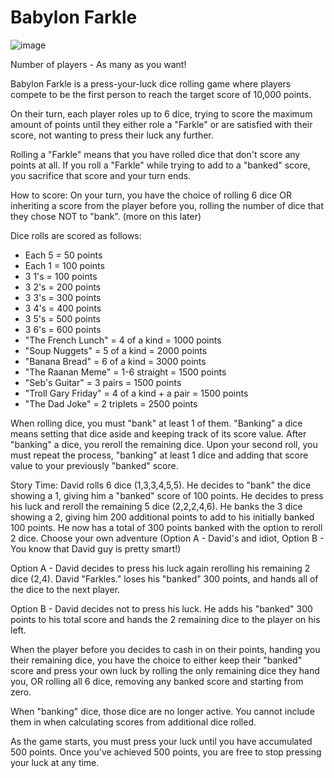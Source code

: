 # Babylon Farkle

![image](https://user-images.githubusercontent.com/1668182/172544236-7df5e96d-7146-4e6e-b9f8-e966b6f7da34.png)


Number of players - As many as you want!

Babylon Farkle is a press-your-luck dice rolling game where players compete to be the first person to reach the target score of 10,000 points.

On their turn, each player roles up to 6 dice, trying to score the maximum amount of points until they either role a "Farkle" or are satisfied with their score, not wanting to press their luck any further. 

Rolling a "Farkle" means that you have rolled dice that don't score any points at all. If you roll a "Farkle" while trying to add to a "banked" score, you sacrifice that score and your turn ends.

How to score:
On your turn, you have the choice of rolling 6 dice OR inheriting a score from the player before you, rolling the number of dice that they chose NOT to "bank". (more on this later)

Dice rolls are scored as follows:

* Each 5 = 50 points
* Each 1 = 100 points
* 3 1's = 100 points
* 3 2's  = 200 points
* 3 3's = 300 points
* 3 4's = 400 points
* 3 5's = 500 points
* 3 6's = 600 points
* "The French Lunch" = 4 of a kind = 1000 points
* "Soup Nuggets" = 5 of a kind = 2000 points
* "Banana Bread" = 6 of a kind = 3000 points
* "The Raanan Meme" = 1-6 straight = 1500 points
* "Seb's Guitar" = 3 pairs = 1500 points
* "Troll Gary Friday" = 4 of a kind + a pair = 1500 points
* "The Dad Joke" = 2 triplets = 2500 points

When rolling dice, you must "bank" at least 1 of them. "Banking" a dice means setting that dice aside and keeping track of its score value. After "banking" a dice, you reroll the remaining dice. Upon your second roll, you must repeat the process, "banking" at least 1 dice and adding that score value to your previously "banked" score. 

Story Time: David rolls 6 dice (1,3,3,4,5,5). He decides to "bank" the dice showing a 1, giving him a "banked" score of 100 points. He decides to press his luck and reroll the remaining 5 dice (2,2,2,4,6). He banks the 3 dice showing a 2, giving him 200 additional points to add to his initially banked 100 points. He now has a total of 300 points banked with the option to reroll 2 dice. Choose your own adventure (Option A - David's and idiot, Option B - You know that David guy is pretty smart!)

Option A - David decides to press his luck again rerolling his remaining 2 dice (2,4). David "Farkles." loses his "banked" 300 points, and hands all of the dice to the next player.

Option B - David decides not to press his luck. He adds his "banked" 300 points to his total score and hands the 2 remaining dice to the player on his left. 

When the player before you decides to cash in on their points, handing you their remaining dice, you have the choice to either keep their "banked" score and press your own luck by rolling the only remaining dice they hand you, OR rolling all 6 dice, removing any banked score and starting from zero.

When "banking" dice, those dice are no longer active. You cannot include them in when calculating scores from additional dice rolled.

As the game starts, you must press your luck until you have accumulated 500 points. Once you've achieved 500 points, you are free to stop pressing your luck at any time.
